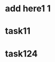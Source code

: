                                                                      
# add here1 1
 
 
# task11
 
# task124
